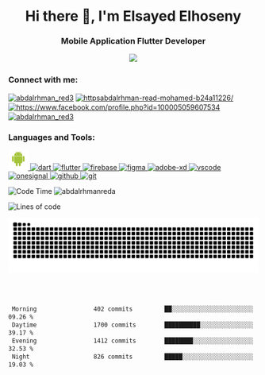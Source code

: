 <h1 align="center">Hi there 👋, I'm Elsayed Elhoseny</h1>
<h3 align="center">Mobile Application Flutter Developer</h3>
<p align="center">
  <img src="https://readme-typing-svg.herokuapp.com?center=true&multiline=true&lines=Welcome+to+my+GitHub+Profile+🧑‍💻;" />
</p>


<h3 align="left">Connect with me:</h3>
<p align="left">
<a href="https://x.com/elsayedel7oseny" target="blank"><img align="center" src="https://raw.githubusercontent.com/rahuldkjain/github-profile-readme-generator/master/src/images/icons/Social/twitter.svg" alt="abdalrhman_red3" height="30" width="40" /></a>
<a href="https://www.linkedin.com/in/elsayed-elhoseny-b4244a292/" target="blank"><img align="center" src="https://raw.githubusercontent.com/rahuldkjain/github-profile-readme-generator/master/src/images/icons/Social/linked-in-alt.svg" alt="httpsabdalrhman-read-mohamed-b24a11226/" height="30" width="40" /></a>
<a href="https://www.facebook.com/profile.php?id=100005059607534" target="blank"><img align="center" src="https://raw.githubusercontent.com/rahuldkjain/github-profile-readme-generator/master/src/images/icons/Social/facebook.svg" alt="https://www.facebook.com/profile.php?id=100005059607534" height="30" width="40" /></a>
<a href="https://www.instagram.com/elsayedelhoseny_/" target="blank"><img align="center" src="https://raw.githubusercontent.com/rahuldkjain/github-profile-readme-generator/master/src/images/icons/Social/instagram.svg" alt="abdalrhman_red3" height="30" width="40" /></a>
</p>

<h3 align="left">Languages and Tools:</h3>
<p align="left">
  <a href="https://developer.android.com" target="_blank" rel="noreferrer">
    <img src="https://raw.githubusercontent.com/devicons/devicon/master/icons/android/android-original-wordmark.svg" alt="android" width="40" height="40"/>
  </a>
  <a href="https://dart.dev" target="_blank" rel="noreferrer">
    <img src="https://www.vectorlogo.zone/logos/dartlang/dartlang-icon.svg" alt="dart" width="40" height="40"/>
  </a>
  <a href="https://flutter.dev" target="_blank" rel="noreferrer">
    <img src="https://www.vectorlogo.zone/logos/flutterio/flutterio-icon.svg" alt="flutter" width="40" height="40"/>
  </a>
  <a href="https://firebase.google.com/" target="_blank" rel="noreferrer">
    <img src="https://www.vectorlogo.zone/logos/firebase/firebase-icon.svg" alt="firebase" width="40" height="40"/>
  </a>
  <a href="https://www.figma.com/" target="_blank" rel="noreferrer">
    <img src="https://www.vectorlogo.zone/logos/figma/figma-icon.svg" alt="figma" width="40" height="40"/>
  </a>
  <a href="https://www.adobe.com/products/xd.html" target="_blank" rel="noreferrer">
    <img src="https://upload.wikimedia.org/wikipedia/commons/6/6b/Adobe_XD_CC_icon.png" alt="adobe-xd" width="40" height="40"/>
  </a>
  <a href="https://code.visualstudio.com/" target="_blank" rel="noreferrer">
    <img src="https://upload.wikimedia.org/wikipedia/commons/thumb/3/3c/Visual_Studio_Code_1.35_icon.svg/1024px-Visual_Studio_Code_1.35_icon.svg.png" alt="vscode" width="40" height="40"/>
  </a>
 <a href="https://onesignal.com/" target="_blank" rel="noreferrer">
    <img src="https://upload.wikimedia.org/wikipedia/commons/6/6d/OneSignal_logo.svg" alt="onesignal" width="40" height="40"/>
</a>
  <a href="https://github.com/" target="_blank" rel="noreferrer">
    <img src="https://www.vectorlogo.zone/logos/github/github-icon.svg" alt="github" width="40" height="40"/>
  </a>
  <a href="https://git-scm.com/" target="_blank" rel="noreferrer">
    <img src="https://www.vectorlogo.zone/logos/git-scm/git-scm-icon.svg" alt="git" width="40" height="40"/>
  </a>
</p>



![Code Time](http://img.shields.io/badge/Code%20Time-2%2C549%20hrs%207%20mins-blue)
<img src="https://komarev.com/ghpvc/?username=abdalrhmanreda&label=Profile%20views&color=0e75b6&style=flat" alt="abdalrhmanreda" />

![Lines of code](https://img.shields.io/badge/From%20Hello%20World%20I%27ve%20Written-4.0%20million%20lines%20of%20code-blue)

<p align="center">
<img src="https://github.com/abdalrhmanreda/abdalrhmanreda/blob/main/github-contribution-grid-snake.svg">
</p>
<br>
<br>

```text
 Morning                402 commits         ██░░░░░░░░░░░░░░░░░░░░░░░   09.26 % 
 Daytime                1700 commits        ██████████░░░░░░░░░░░░░░░   39.17 % 
 Evening                1412 commits        ████████░░░░░░░░░░░░░░░░░   32.53 % 
 Night                  826 commits         █████░░░░░░░░░░░░░░░░░░░░   19.03 % 
```
